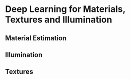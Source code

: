 # Deep Learning for Materials, Textures and Illumination

## Material Estimation

## Illumination

## Textures
